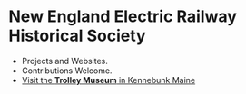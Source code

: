 # New England Electric Railway Historical Society

* Projects and Websites.
* Contributions Welcome.
* [Visit the **Trolley Museum** in Kennebunk Maine](https://trolleymuseum.org/)
